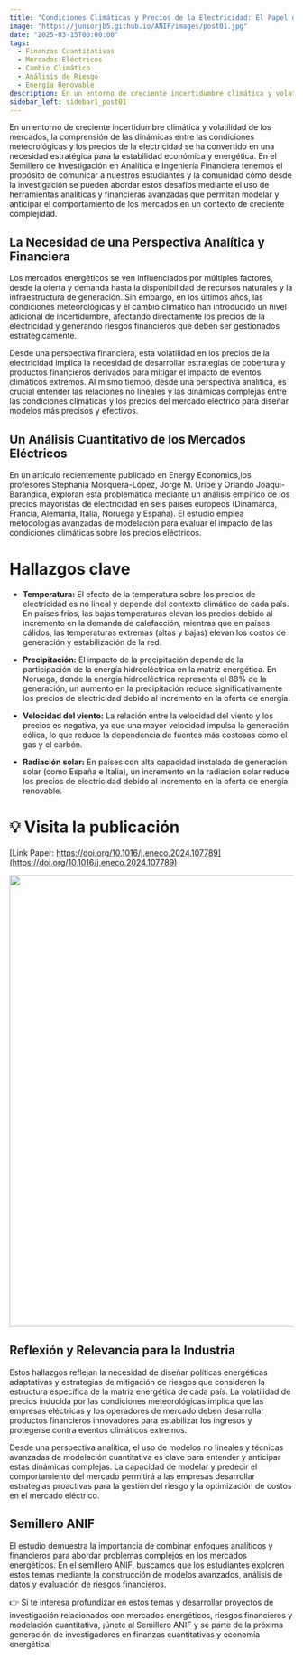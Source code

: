 ```yaml
---
title: "Condiciones Climáticas y Precios de la Electricidad: El Papel de la Analítica y las Finanzas"
image: "https://juniorjb5.github.io/ANIF/images/post01.jpg"
date: "2025-03-15T00:00:00"
tags:
  - Finanzas Cuantitativas
  - Mercados Eléctricos
  - Cambio Climático
  - Análisis de Riesgo
  - Energía Renovable
description: En un entorno de creciente incertidumbre climática y volatilidad de los mercados, la comprensión de las dinámicas entre las condiciones meteorológicas y los precios de la electricidad se ha convertido en una necesidad estratégica para la estabilidad económica y energética.
sidebar_left: sidebar1_post01
---
```


En un entorno de creciente incertidumbre climática y volatilidad de los mercados, la comprensión de las dinámicas entre las condiciones meteorológicas y los precios de la electricidad se ha convertido en una necesidad estratégica para la estabilidad económica y energética. En el Semillero de Investigación en Analítica e Ingeniería Financiera tenemos el propósito de comunicar a nuestros estudiantes y la comunidad cómo desde la investigación se pueden abordar estos desafíos mediante el uso de herramientas analíticas y financieras avanzadas que permitan modelar y anticipar el comportamiento de los mercados en un contexto de creciente complejidad.

<!-- more -->

## La Necesidad de una Perspectiva Analítica y Financiera

Los mercados energéticos se ven influenciados por múltiples factores, desde la oferta y demanda hasta la disponibilidad de recursos naturales y la infraestructura de generación. Sin embargo, en los últimos años, las condiciones meteorológicas y el cambio climático han introducido un nivel adicional de incertidumbre, afectando directamente los precios de la electricidad y generando riesgos financieros que deben ser gestionados estratégicamente.

Desde una perspectiva financiera, esta volatilidad en los precios de la electricidad implica la necesidad de desarrollar estrategias de cobertura y productos financieros derivados para mitigar el impacto de eventos climáticos extremos. Al mismo tiempo, desde una perspectiva analítica, es crucial entender las relaciones no lineales y las dinámicas complejas entre las condiciones climáticas y los precios del mercado eléctrico para diseñar modelos más precisos y efectivos.


## Un Análisis Cuantitativo de los Mercados Eléctricos


En un artículo recientemente publicado en Energy Economics,los profesores Stephania Mosquera-López, Jorge M. Uribe y  Orlando Joaqui-Barandica, exploran esta problemática mediante un análisis empírico de los precios mayoristas de electricidad en seis países europeos (Dinamarca, Francia, Alemania, Italia, Noruega y España). El estudio emplea metodologías avanzadas de modelación para evaluar el impacto de las condiciones climáticas sobre los precios eléctricos.

# Hallazgos clave

- **Temperatura:** El efecto de la temperatura sobre los precios de electricidad es no lineal y depende del contexto climático de cada país. En países fríos, las bajas temperaturas elevan los precios debido al incremento en la demanda de calefacción, mientras que en países cálidos, las temperaturas extremas (altas y bajas) elevan los costos de generación y estabilización de la red.

- **Precipitación:** El impacto de la precipitación depende de la participación de la energía hidroeléctrica en la matriz energética. En Noruega, donde la energía hidroeléctrica representa el 88% de la generación, un aumento en la precipitación reduce significativamente los precios de electricidad debido al incremento en la oferta de energía.

- **Velocidad del viento:** La relación entre la velocidad del viento y los precios es negativa, ya que una mayor velocidad impulsa la generación eólica, lo que reduce la dependencia de fuentes más costosas como el gas y el carbón.

- **Radiación solar:** En países con alta capacidad instalada de generación solar (como España e Italia), un incremento en la radiación solar reduce los precios de electricidad debido al incremento en la oferta de energía renovable.



# 💡 Visita la publicación

[Link Paper: https://doi.org/10.1016/j.eneco.2024.107789](https://doi.org/10.1016/j.eneco.2024.107789)


<div style="text-align: center;">
<img src="https://juniorjb5.github.io/ANIF/images/post01_1.jpg"  width="800">
</div>


## Reflexión y Relevancia para la Industria

Estos hallazgos reflejan la necesidad de diseñar políticas energéticas adaptativas y estrategias de mitigación de riesgos que consideren la estructura específica de la matriz energética de cada país. La volatilidad de precios inducida por las condiciones meteorológicas implica que las empresas eléctricas y los operadores de mercado deben desarrollar productos financieros innovadores para estabilizar los ingresos y protegerse contra eventos climáticos extremos.

Desde una perspectiva analítica, el uso de modelos no lineales y técnicas avanzadas de modelación cuantitativa es clave para entender y anticipar estas dinámicas complejas. La capacidad de modelar y predecir el comportamiento del mercado permitirá a las empresas desarrollar estrategias proactivas para la gestión del riesgo y la optimización de costos en el mercado eléctrico.


## Semillero ANIF

El estudio demuestra la importancia de combinar enfoques analíticos y financieros para abordar problemas complejos en los mercados energéticos. En el semillero ANIF, buscamos que los estudiantes exploren estos temas mediante la construcción de modelos avanzados, análisis de datos y evaluación de riesgos financieros.



👉 Si te interesa profundizar en estos temas y desarrollar proyectos de investigación relacionados con mercados energéticos, riesgos financieros y modelación cuantitativa, ¡únete al Semillero ANIF y sé parte de la próxima generación de investigadores en finanzas cuantitativas y economía energética!
